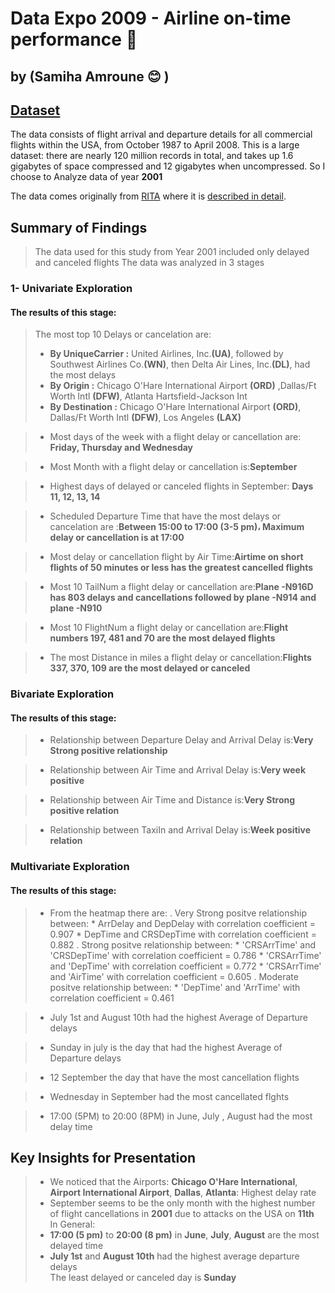 # Data Expo 2009 - Airline on-time performance 🛫
## by (Samiha Amroune 😊 )



## [Dataset](https://community.amstat.org/jointscsg-section/dataexpo/dataexpo2009)

The data consists of flight arrival and departure details for all commercial flights within the USA, from October 1987 to April 2008. This is a large dataset: there are nearly 120 million records in total, and takes up 1.6 gigabytes of space compressed and 12 gigabytes when uncompressed. 
So I choose to Analyze data of year **2001**

The data comes originally from [RITA](https://www.transtats.bts.gov/OT_Delay/OT_DelayCause1.asp) where it is [described in detail](https://www.transtats.bts.gov/nosessionvar.asp).


## Summary of Findings

> The data used for this study from Year 2001 included only delayed and canceled flights
> The data was analyzed in 3 stages

### 1- Univariate Exploration
#### The results of this stage: 
> The most top 10 Delays or cancelation are: 
>- **By UniqueCarrier :** United Airlines, Inc.**(UA)**, followed by Southwest Airlines Co.**(WN)**, then Delta Air Lines, Inc.**(DL)**, had the most delays
>- **By Origin :** Chicago O'Hare International Airport **(ORD)** ,Dallas/Ft Worth Intl **(DFW)**, Atlanta	Hartsfield-Jackson Int
>- **By Destination :** Chicago O'Hare International Airport **(ORD)**, Dallas/Ft Worth Intl **(DFW)**, Los Angeles **(LAX)**

>- Most days of the week with a flight delay or cancellation are: **Friday, Thursday and Wednesday**

>- Most Month with a flight delay or cancellation is:**September**

>- Highest days of delayed or canceled flights in September: **Days 11, 12, 13, 14**

>- Scheduled Departure Time that have the most delays or cancelation are :**Between 15:00 to 17:00 (3-5 pm)، Maximum delay or cancellation is at 17:00**


>- Most delay or cancellation flight by Air Time:**Airtime on short flights of 50 minutes or less has the greatest cancelled flights**

>- Most 10 TailNum a flight delay or cancellation are:**Plane -N916D has 803 delays and cancellations followed by plane -N914 and plane -N910**

>- Most 10 FlightNum a flight delay or cancellation are:**Flight numbers 197, 481 and 70 are the most delayed flights**

>- The most Distance in miles a flight delay or cancellation:**Flights 337, 370, 109 are the most delayed or canceled**

### Bivariate Exploration
#### The results of this stage: 
>- Relationship between Departure Delay and Arrival Delay is:**Very Strong positive relationship**

>- Relationship between Air Time and Arrival Delay is:**Very week positive**

>- Relationship between Air Time and Distance is:**Very Strong positive relation**

>- Relationship between TaxiIn and Arrival Delay is:**Week positive relation**

### Multivariate Exploration
#### The results of this stage: 
>- From the heatmap there are:
. Very Strong positve relationship between:
    * ArrDelay and DepDelay with correlation coefficient = 0.907
    * DepTime and CRSDepTime with correlation coefficient = 0.882
. Strong positve relationship between:
    * 'CRSArrTime' and 'CRSDepTime' with correlation coefficient = 0.786
    * 'CRSArrTime' and 'DepTime' with correlation coefficient = 0.772
    * 'CRSArrTime' and 'AirTime' with correlation coefficient = 0.605
. Moderate positve relationship between:
    * 'DepTime' and 'ArrTime' with correlation coefficient = 0.461

> - July 1st and August 10th had the highest Average of Departure delays

> - Sunday in july is the day that had the highest Average of Departure delays

> - 12 September the day that have the most cancellation flights

> - Wednesday in September had the most cancellated flghts

>- 17:00 (5PM) to 20:00 (8PM) in June, July , August had the most delay time


## Key Insights for Presentation

> - We noticed that the Airports: **Chicago O'Hare International**, **Airport International Airport**, **Dallas**, **Atlanta**: Highest delay rate <br>
> - September seems to be the only month with the highest number of flight cancellations in **2001** due to attacks on the USA on **11th**<br>
In General:
> - **17:00 (5 pm)** to **20:00 (8 pm)** in **June**, **July**, **August** are the most delayed time <br>
> - **July 1st** and **August 10th** had the highest average departure delays <br>
> The least delayed or canceled day is **Sunday** <br>